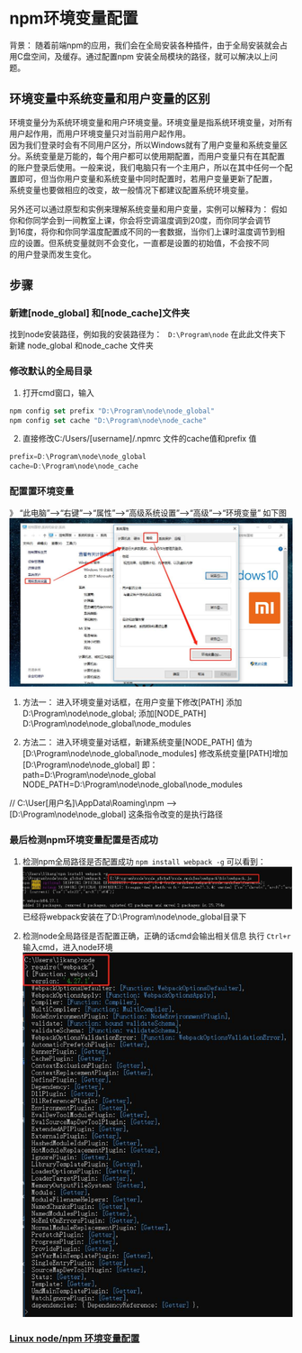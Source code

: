 # npm环境变量配置

背景： 随着前端npm的应用，我们会在全局安装各种插件，由于全局安装就会占用C盘空间，及缓存。通过配置npm 安装全局模块的路径，就可以解决以上问题。

## 环境变量中系统变量和用户变量的区别

环境变量分为系统环境变量和用户环境变量。环境变量是指系统环境变量，对所有用户起作用，而用户环境变量只对当前用户起作用。     
因为我们登录时会有不同用户区分，所以Windows就有了用户变量和系统变量区分。系统变量是万能的，每个用户都可以使用期配置，而用户变量只有在其配置     
的账户登录后使用。一般来说，我们电脑只有一个主用户，所以在其中任何一个配置即可，但当你用户变量和系统变量中同时配置时，若用户变量更新了配置，   
系统变量也要做相应的改变，故一般情况下都建议配置系统环境变量。     


另外还可以通过原型和实例来理解系统变量和用户变量，实例可以解释为： 假如你和你同学会到一间教室上课，你会将空调温度调到20度，而你同学会调节     
到16度，将你和你同学温度配置成不同的一套数据，当你们上课时温度调节到相应的设置。但系统变量就则不会变化，一直都是设置的初始值，不会按不同      
的用户登录而发生变化。    

## 步骤

### 新建[node_global] 和[node_cache]文件夹
找到node安装路径，例如我的安装路径为：
` D:\Program\node`
在此此文件夹下新建 node_global 和node_cache 文件夹

### 修改默认的全局目录
1. 打开cmd窗口，输入
```js
npm config set prefix "D:\Program\node\node_global"
npm config set cache "D:\Program\node\node_cache"
```
2. 直接修改C:/Users/[username]/.npmrc 文件的cache值和prefix 值
```js
prefix=D:\Program\node\node_global
cache=D:\Program\node\node_cache
```

### 配置置环境变量
》 “此电脑”-->“右键”-->“属性”-->“高级系统设置”-->“高级”-->“环境变量” 如下图
![环境变量](/img/nodepath.jpg)
1. 方法一：
进入环境变量对话框，在用户变量下修改[PATH] 添加
D:\Program\node\node_global\;
添加[NODE_PATH]  
D:\Program\node\node_global\node_modules

2. 方法二：
进入环境变量对话框，新建系统变量[NODE_PATH] 值为 [D:\Program\node\node_global\node_modules] 
修改系统变量[PATH]增加[D:\Program\node\node_global]
即：
path=D:\Program\node\node_global
NODE_PATH=D:\Program\node\node_global\node_modules

// C:\User\[用户名]\AppData\Roaming\npm --> [D:\Program\node\node_global]  这条指令改变的是执行路径

### 最后检测npm环境变量配置是否成功
1. 检测npm全局路径是否配置成功
`npm install webpack -g`
可以看到：
![安装路径](/img/npmpath.jpg)
已经将webpack安装在了D:\Program\node\node_global目录下

2. 检测node全局路径是否配置正确，正确的话cmd会输出相关信息
执行
`Ctrl+r`
输入cmd，进入node环境
![rquire](/img/npmwebpack.jpg)







### [Linux node/npm 环境变量配置 ](https://blog.csdn.net/jianleking/article/details/79130667)